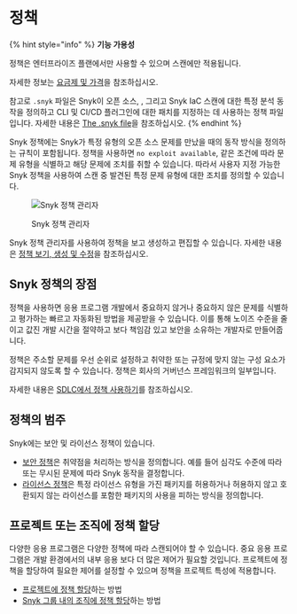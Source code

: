 # 정책

{% hint style="info" %}
**기능 가용성**

정책은 엔터프라이즈 플랜에서만 사용할 수 있으며 스캔에만 적용됩니다.

자세한 정보는 [요금제 및 가격](https://snyk.io/plans/)을 참조하십시오.

참고로 `.snyk` 파일은 Snyk이 오픈 소스, , 그리고 Snyk IaC 스캔에 대한 특정 분석 동작을 정의하고 CLI 및 CI/CD 플러그인에 대한 패치를 지정하는 데 사용하는 정책 파일입니다. 자세한 내용은 [The .snyk file](the-.snyk-file.md)을 참조하십시오.
{% endhint %}

Snyk 정책에는 Snyk가 특정 유형의 오픈 소스 문제를 만났을 때의 동작 방식을 정의하는 규칙이 포함됩니다. 정책을 사용하면 `no exploit available`, 같은 조건에 따라 문제 유형을 식별하고 해당 문제에 조치를 취할 수 있습니다. 따라서 사용자 지정 가능한 Snyk 정책을 사용하여 스캔 중 발견된 특정 문제 유형에 대한 조치를 정의할 수 있습니다.

<div align="left"><figure><img src="https://docs.snyk.io/~gitbook/image?url=https%3A%2F%2F2533899886-files.gitbook.io%2F%7E%2Ffiles%2Fv0%2Fb%2Fgitbook-x-prod.appspot.com%2Fo%2Fspaces%252F-MdwVZ6HOZriajCf5nXH%252Fuploads%252Fgit-blob-b9765625d9be0504acad00c2d78a078465170f05%252Fimage%2520%28112%29%2520%281%29%2520%281%29%2520%281%29%2520%281%29%2520%281%29%2520%281%29%2520%281%29%2520%281%29%2520%281%29%2520%281%29%2520%282%29%2520%281%29%2520%282%29.png%3Falt%3Dmedia&#x26;width=768&#x26;dpr=4&#x26;quality=100&#x26;sign=8a357553&#x26;sv=2" alt="Snyk 정책 관리자"><figcaption><p>Snyk 정책 관리자</p></figcaption></figure></div>

Snyk 정책 관리자를 사용하여 정책을 보고 생성하고 편집할 수 있습니다. 자세한 내용은 [정책 보기, 생성 및 수정](view-create-and-modify-policies.md)을 참조하십시오.

## Snyk 정책의 장점

정책을 사용하면 응용 프로그램 개발에서 중요하지 않거나 중요하지 않은 문제를 식별하고 평가하는 빠르고 자동화된 방법을 제공받을 수 있습니다. 이를 통해 노이즈 수준을 줄이고 값진 개발 시간을 절약하고 보다 책임감 있고 보안을 소유하는 개발자로 만들어줍니다.

정책은 주소할 문제를 우선 순위로 설정하고 취약한 또는 규정에 맞지 않는 구성 요소가 감지되지 않도록 할 수 있습니다. 정책은 회사의 거버넌스 프레임워크의 일부입니다.

자세한 내용은 [SDLC에서 정책 사용하기](use-policies-in-the-sdlc.md)를 참조하십시오.

## 정책의 범주

Snyk에는 보안 및 라이선스 정책이 있습니다.

* [보안 정책](security-policies/)은 취약점을 처리하는 방식을 정의합니다. 예를 들어 심각도 수준에 따라 또는 무시된 문제에 따라 Snyk 동작을 결정합니다.
* [라이선스 정책](license-policies/)은 특정 라이선스 유형을 가진 패키지를 허용하거나 허용하지 않고 호환되지 않는 라이선스를 포함한 패키지의 사용을 피하는 방식을 정의합니다.

## **프로젝트 또는 조직에 정책 할당**

다양한 응용 프로그램은 다양한 정책에 따라 스캔되어야 할 수 있습니다. 중요 응용 프로그램은 개발 환경에서의 내부 응용 보다 더 많은 제어가 필요할 것입니다. 프로젝트에 정책을 할당하여 필요한 제어를 설정할 수 있으며 정책을 프로젝트 특성에 적용합니다.

* [프로젝트에 정책 할당](assign-policies-to-projects.md)하는 방법
* [Snyk 그룹 내의 조직에 정책 할당](assign-a-policy-to-an-organization.md)하는 방법

